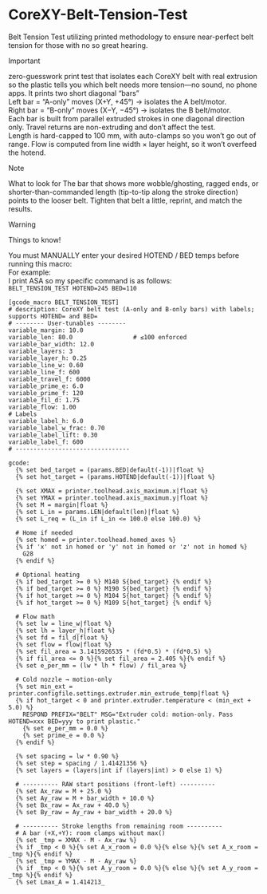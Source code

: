 # CoreXY-Belt-Tension-Test
Belt Tension Test utilizing printed methodology to ensure near-perfect belt tension for those with no so great hearing.


>[!IMPORTANT]
>zero-guesswork print test that isolates each CoreXY belt with real extrusion so the plastic tells you which belt needs more tension—no sound, no phone apps.
>It prints two short diagonal “bars”
><br>
>Left bar = “A-only” moves (X+Y, +45°) → isolates the A belt/motor.
><br>
>Right bar = “B-only” moves (X−Y, −45°) → isolates the B belt/motor.
><br>
>Each bar is built from parallel extruded strokes in one diagonal direction only. Travel returns are non-extruding and don’t affect the test.
><br>
>Length is hard-capped to 100 mm, with auto-clamps so you won’t go out of range.
>Flow is computed from line width × layer height, so it won’t overfeed the hotend.

>[!NOTE]
>What to look for
>The bar that shows more wobble/ghosting, ragged ends, or shorter-than-commanded length (tip-to-tip along the stroke direction) points to the looser belt. Tighten that belt a little, reprint, and match the results.

>[!WARNING]
>Things to know!
>
>You must MANUALLY enter your desired HOTEND / BED temps before running this macro:
><br>
>For example:
><br>
>I print ASA so my specific command is as follows:
><br>
>```BELT_TENSION_TEST HOTEND=245 BED=110```

```
[gcode_macro BELT_TENSION_TEST]
# description: CoreXY belt test (A-only and B-only bars) with labels; supports HOTEND= and BED=
# -------- User-tunables --------
variable_margin: 10.0
variable_len: 80.0                 # ≤100 enforced
variable_bar_width: 12.0
variable_layers: 3
variable_layer_h: 0.25
variable_line_w: 0.60
variable_line_f: 600
variable_travel_f: 6000
variable_prime_e: 6.0
variable_prime_f: 120
variable_fil_d: 1.75
variable_flow: 1.00
# Labels
variable_label_h: 6.0
variable_label_w_frac: 0.70
variable_label_lift: 0.30
variable_label_f: 600
# --------------------------------

gcode:
  {% set bed_target = (params.BED|default(-1))|float %}
  {% set hot_target = (params.HOTEND|default(-1))|float %}

  {% set XMAX = printer.toolhead.axis_maximum.x|float %}
  {% set YMAX = printer.toolhead.axis_maximum.y|float %}
  {% set M = margin|float %}
  {% set L_in = params.LEN|default(len)|float %}
  {% set L_req = (L_in if L_in <= 100.0 else 100.0) %}

  # Home if needed
  {% set homed = printer.toolhead.homed_axes %}
  {% if 'x' not in homed or 'y' not in homed or 'z' not in homed %}
    G28
  {% endif %}

  # Optional heating
  {% if bed_target >= 0 %} M140 S{bed_target} {% endif %}
  {% if bed_target >= 0 %} M190 S{bed_target} {% endif %}
  {% if hot_target >= 0 %} M104 S{hot_target} {% endif %}
  {% if hot_target >= 0 %} M109 S{hot_target} {% endif %}

  # Flow math
  {% set lw = line_w|float %}
  {% set lh = layer_h|float %}
  {% set fd = fil_d|float %}
  {% set flow = flow|float %}
  {% set fil_area = 3.1415926535 * (fd*0.5) * (fd*0.5) %}
  {% if fil_area <= 0 %}{% set fil_area = 2.405 %}{% endif %}
  {% set e_per_mm = (lw * lh * flow) / fil_area %}

  # Cold nozzle → motion-only
  {% set min_ext = printer.configfile.settings.extruder.min_extrude_temp|float %}
  {% if hot_target < 0 and printer.extruder.temperature < (min_ext + 5.0) %}
    RESPOND PREFIX="BELT" MSG="Extruder cold: motion-only. Pass HOTEND=xxx BED=yyy to print plastic."
    {% set e_per_mm = 0.0 %}
    {% set prime_e = 0.0 %}
  {% endif %}

  {% set spacing = lw * 0.90 %}
  {% set step = spacing / 1.41421356 %}
  {% set layers = (layers|int if (layers|int) > 0 else 1) %}

  # ---------- RAW start positions (front-left) ----------
  {% set Ax_raw = M + 25.0 %}
  {% set Ay_raw = M + bar_width + 10.0 %}
  {% set Bx_raw = Ax_raw + 40.0 %}
  {% set By_raw = Ay_raw + bar_width + 20.0 %}

  # ---------- Stroke lengths from remaining room ----------
  # A bar (+X,+Y): room clamps without max()
  {% set _tmp = XMAX - M - Ax_raw %}
  {% if _tmp < 0 %}{% set A_x_room = 0.0 %}{% else %}{% set A_x_room = _tmp %}{% endif %}
  {% set _tmp = YMAX - M - Ay_raw %}
  {% if _tmp < 0 %}{% set A_y_room = 0.0 %}{% else %}{% set A_y_room = _tmp %}{% endif %}
  {% set Lmax_A = 1.414213_

```
